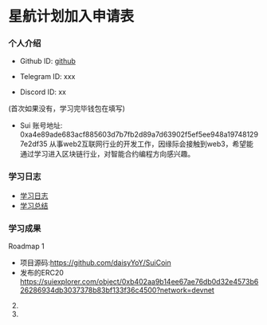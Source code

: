 # 星航计划加入申请表

### 个人介绍

* Github ID: [github](https://github.com/daisyYoY)

* Telegram ID: xxx

* Discord ID: xx

(首次如果没有，学习完毕钱包在填写)
* Sui 账号地址: 0xa4e89ade683acf885603d7b7fb2d89a7d63902f5ef5ee948a197481297e2df35
从事web2互联网行业的开发工作，因缘际会接触到web3，希望能通过学习进入区块链行业，对智能合约编程方向感兴趣。

### 学习日志

- [学习日志](journal.md)
- [学习总结](summary.md)

### 学习成果

Roadmap  1
- 项目源码:https://github.com/daisyYoY/SuiCoin
- 发布的ERC20
 https://suiexplorer.com/object/0xb402aa9b14ee67ae76db0d32e4573b626286934db3037378b83bf133f36c4500?network=devnet


2.


3.
